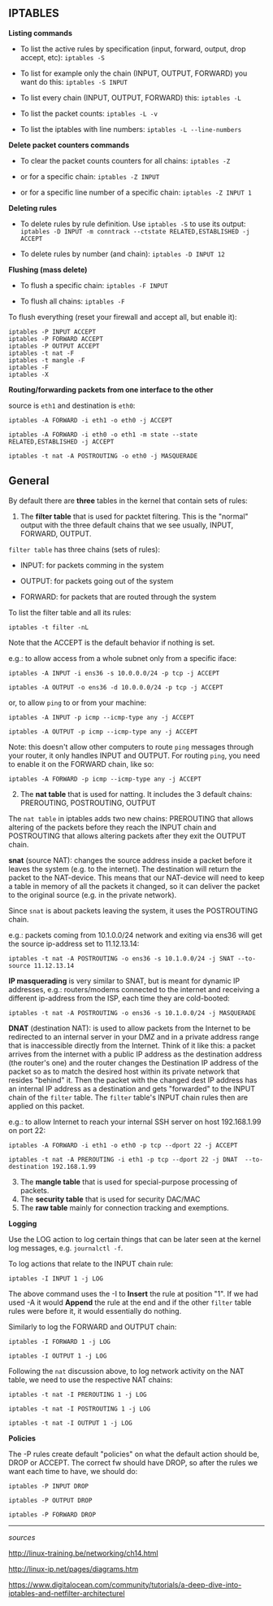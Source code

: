 [//]: # (tags: iptables listing firewall rules chain flush clear reset)

## IPTABLES

**Listing commands**

- To list the active rules by specification (input, forward, output, drop accept, etc):
`iptables -S`

- To list for example only the chain (INPUT, OUTPUT, FORWARD) you want do this:
`iptables -S INPUT`

- To list every chain (INPUT, OUTPUT, FORWARD) this:
`iptables -L`

- To list the packet counts:
`iptables -L -v`

- To list the iptables with line numbers:
`iptables -L --line-numbers`

**Delete packet counters commands**
- To clear the packet counts counters for all chains:
`iptables -Z`

- or for a specific chain:
`iptables -Z INPUT`

- or for a specific line number of a specific chain:
`iptables -Z INPUT 1`

**Deleting rules**

- To delete rules by rule definition. Use `iptables -S` to use its output:
`iptables -D INPUT -m conntrack --ctstate RELATED,ESTABLISHED -j ACCEPT`

- To delete rules by number (and chain):
`iptables -D INPUT 12`


**Flushing (mass delete)**

- To flush a specific chain:
`iptables -F INPUT`

- To flush all chains:
`iptables -F`

To flush everything (reset your firewall and accept all, but enable it):
```
iptables -P INPUT ACCEPT
iptables -P FORWARD ACCEPT
iptables -P OUTPUT ACCEPT
iptables -t nat -F
iptables -t mangle -F
iptables -F
iptables -X
```

**Routing/forwarding packets from one interface to the other**

source is `eth1` and destination is `eth0`:

`iptables -A FORWARD -i eth1 -o eth0 -j ACCEPT`

`iptables -A FORWARD -i eth0 -o eth1 -m state --state RELATED,ESTABLISHED -j ACCEPT`

`iptables -t nat -A POSTROUTING -o eth0 -j MASQUERADE`

## General

By default there are **three** tables in the kernel that contain sets of rules:

1. The **filter table** that is used for packtet filtering. This is the "normal"
output with the three default chains that we see usually, INPUT, FORWARD,
OUTPUT.

`filter table` has three chains (sets of rules):

- INPUT: for packets comming in the system

- OUTPUT: for packets going out of the system

- FORWARD: for packets that are routed through the system

To list the filter table and all its rules:

`iptables -t filter -nL`

Note that the ACCEPT is the default behavior if nothing is set.

e.g.: to allow access from a whole subnet only from a specific iface:

`iptables -A INPUT -i ens36 -s 10.0.0.0/24 -p tcp -j ACCEPT`

`iptables -A OUTPUT -o ens36 -d 10.0.0.0/24 -p tcp -j ACCEPT`

or, to allow `ping` to or from your machine:

`iptables -A INPUT -p icmp --icmp-type any -j ACCEPT`

`iptables -A OUTPUT -p icmp --icmp-type any -j ACCEPT`

Note: this doesn't allow other computers to route `ping` messages through your
router, it only handles INPUT and OUTPUT. For routing `ping`, you need to enable
it on the FORWARD chain, like so:

`iptables -A FORWARD -p icmp --icmp-type any -j ACCEPT`


2. The **nat table** that is used for natting. It includes the 3 default chains:
PREROUTING, POSTROUTING, OUTPUT

The `nat table` in iptables adds two new chains: PREROUTING that allows altering
of the packets before they reach the INPUT chain and POSTROUTING that allows
altering packets after they exit the OUTPUT chain.

**snat** (source NAT): changes the source address inside a packet before it
leaves the system (e.g. to the internet). The destination will return the packet
to the NAT-device. This means that our NAT-device will need to keep a table in
memory of all the packets it changed, so it can deliver the packet to the
original source (e.g. in the private network).

Since `snat` is about packets leaving the system, it uses the POSTROUTING chain.

e.g.: packets coming from 10.1.0.0/24 network and exiting via ens36 will get the
source ip-address set to 11.12.13.14:

`iptables -t nat -A POSTROUTING -o ens36 -s 10.1.0.0/24 -j SNAT --to-source
11.12.13.14`

**IP masquerading** is very similar to SNAT, but is meant for dynamic IP
addresses, e.g.: routers/modems connected to the internet and receiving a
different ip-address from the ISP, each time they are cold-booted:

`iptables -t nat -A POSTROUTING -o ens36 -s 10.1.0.0/24 -j MASQUERADE`

**DNAT** (destination NAT): is used to allow packets from the Internet to be
redirected to an internal server in your DMZ and in a private address range that
is inaccessible directly from the Internet. Think of it like this: a packet
arrives from the internet with a public IP address as the destination address
(the router's one) and the router changes the Destination IP address of the
packet so as to match the desired host within its private network that resides
"behind" it. Then the packet with the changed dest IP address has an internal IP
address as a destination and gets "forwarded" to the INPUT chain of the `filter`
table. The `filter` table's INPUT chain rules then are applied on this packet.

e.g.: to allow Internet to reach your internal SSH server on host 192.168.1.99
on port 22:

`iptables -A FORWARD -i eth1 -o eth0 -p tcp --dport 22 -j ACCEPT`

`iptables -t nat -A PREROUTING -i eth1 -p tcp --dport 22 -j DNAT 
--to-destination 192.168.1.99`

3. The **mangle table** that is used for special-purpose processing of packets.
4. The **security table** that is used for security DAC/MAC
5. The **raw table** mainly for connection tracking and exemptions.

**Logging**

Use the LOG action to log certain things that can be later seen at the kernel
log messages, e.g. `journalctl -f`.

To log actions that relate to the INPUT chain rule:

`iptables -I INPUT 1 -j LOG`

The above command uses the -I to **Insert** the rule at position "1". If we had
used -A it would **Append** the rule at the end and if the other `filter` table
rules were before it, it would essentially do nothing.

Similarly to log the FORWARD and OUTPUT chain:

`iptables -I FORWARD 1 -j LOG`

`iptables -I OUTPUT 1 -j LOG`

Following the `nat` discussion above, to log network activity on the NAT table,
we need to use the respective NAT chains:

`iptables -t nat -I PREROUTING 1 -j LOG`

`iptables -t nat -I POSTROUTING 1 -j LOG`

`iptables -t nat -I OUTPUT 1 -j LOG`

**Policies**

The -P rules create default "policies" on what the default action should be,
DROP or ACCEPT. The correct fw should have DROP, so after the rules we want each
time to have, we should do:

`iptables -P INPUT DROP`

`iptables -P OUTPUT DROP`

`iptables -P FORWARD DROP`

-----------------------------------------------------------------------------

*sources*

http://linux-training.be/networking/ch14.html

http://linux-ip.net/pages/diagrams.htm 

https://www.digitalocean.com/community/tutorials/a-deep-dive-into-iptables-and-netfilter-architecturel